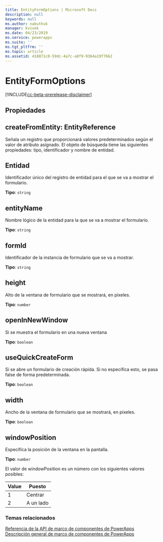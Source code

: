 ```yaml
---
title: EntityFormOptions | Microsoft Docs
description: null
keywords: null
ms.author: nabuthuk
manager: kvivek
ms.date: 04/23/2019
ms.service: powerapps
ms.suite: ''
ms.tgt_pltfrm: ''
ms.topic: article
ms.assetid: 418871c0-59dc-4a7c-a8f9-9364a19f7662
---
```

# <a name="entityformoptions"></a>EntityFormOptions

[!INCLUDE[cc-beta-prerelease-disclaimer](../../../includes/cc-beta-prerelease-disclaimer.md)]

## <a name="properties"></a>Propiedades

## <a name="createfromentity-entityreference"></a>createFromEntity: EntityReference

Señala un registro que proporcionará valores predeterminados según el valor de atributo asignado. El objeto de búsqueda tiene las siguientes propiedades: tipo, identificador y nombre de entidad.

## <a name="entity"></a>Entidad

Identificador único del registro de entidad para el que se va a mostrar el formulario. 

**Tipo**: `string`

## <a name="entityname"></a>entityName

Nombre lógico de la entidad para la que se va a mostrar el formulario. 

**Tipo**: `string`

## <a name="formid"></a>formId

Identificador de la instancia de formulario que se va a mostrar.

**Tipo**: `string`

## <a name="height"></a>height

Alto de la ventana de formulario que se mostrará, en píxeles.

**Tipo**: `number`

## <a name="openinnewwindow"></a>openInNewWindow

Si se muestra el formulario en una nueva ventana

**Tipo**: `boolean`

## <a name="usequickcreateform"></a>useQuickCreateForm

Si se abre un formulario de creación rápida. Si no especifica esto, se pasa false de forma predeterminada. 

**Tipo**: `boolean`

## <a name="width"></a>width

Ancho de la ventana de formulario que se mostrará, en píxeles.

**Tipo**: `boolean`

## <a name="windowposition"></a>windowPosition

Especifica la posición de la ventana en la pantalla.

**Tipo**: `number`

El valor de windowPosition es un número con los siguientes valores posibles:

|Value|Puesto|
|---|---|
|1|Centrar|
|2|A un lado|


### <a name="related-topics"></a>Temas relacionados

[Referencia de la API de marco de componentes de PowerApps](../reference/index.md)<br/>
[Descripción general de marco de componentes de PowerApps](../overview.md)